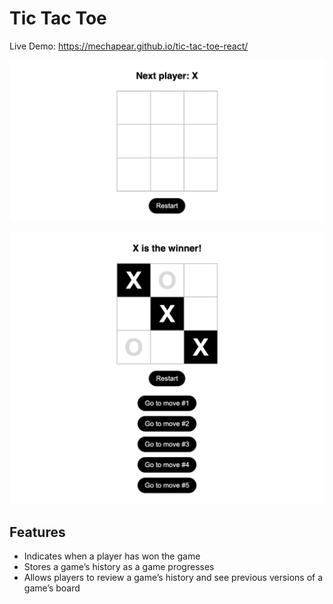 
# Tic Tac Toe

Live Demo: https://mechapear.github.io/tic-tac-toe-react/

![App Screenshot](screenshot1.png)

![App Screenshot](screenshot2.png)

## Features

- Indicates when a player has won the game
- Stores a game’s history as a game progresses
- Allows players to review a game’s history and see previous versions of a game’s board
